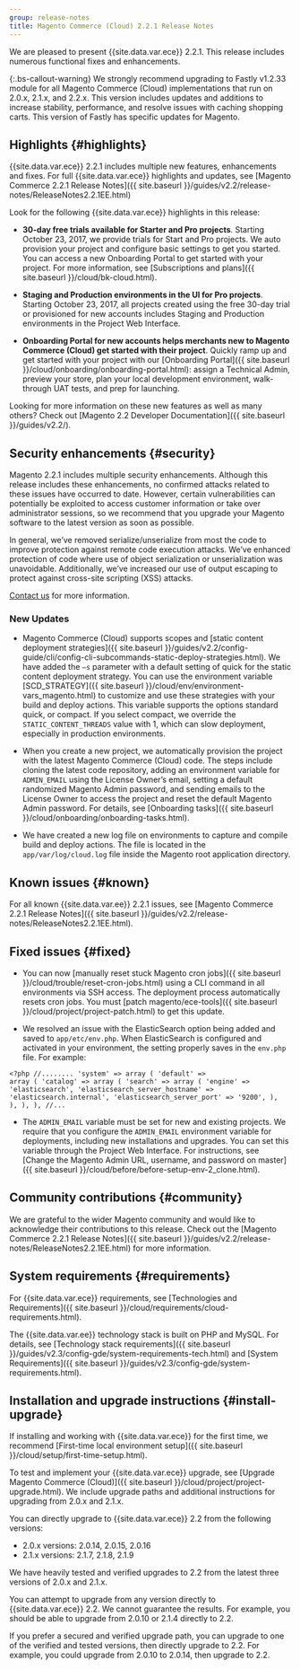 ```yaml
---
group: release-notes
title: Magento Commerce (Cloud) 2.2.1 Release Notes
---
```


We are pleased to present {{site.data.var.ece}} 2.2.1. This release includes numerous functional fixes and enhancements.

{:.bs-callout-warning}
We strongly recommend upgrading to Fastly v1.2.33 module for all Magento Commerce (Cloud) implementations that run on 2.0.x, 2.1.x, and 2.2.x. This version includes updates and additions to increase stability, performance, and resolve issues with caching shopping carts. This version of Fastly has specific updates for Magento.

## Highlights {#highlights}

{{site.data.var.ece}} 2.2.1 includes multiple new features, enhancements and fixes. For full {{site.data.var.ece}} highlights and updates, see [Magento Commerce 2.2.1 Release Notes]({{ site.baseurl }}/guides/v2.2/release-notes/ReleaseNotes2.2.1EE.html)

Look for the following {{site.data.var.ece}} highlights in this release:

*  **30-day free trials available for Starter and Pro projects**. Starting October 23, 2017, we provide trials for Start and Pro projects. We auto provision your project and configure basic settings to get you started. You can access a new Onboarding Portal to get started with your project. For more information, see [Subscriptions and plans]({{ site.baseurl }}/cloud/bk-cloud.html).

*  **Staging and Production environments in the UI for Pro projects**. Starting October 23, 2017, all projects created using the free 30-day trial or provisioned for new accounts includes Staging and Production environments in the Project Web Interface.

*  **Onboarding Portal for new accounts helps merchants new to Magento Commerce (Cloud) get started with their project**. Quickly ramp up and get started with your project with our [Onboarding Portal]({{ site.baseurl }}/cloud/onboarding/onboarding-portal.html): assign a Technical Admin, preview your store, plan your local development environment, walk-through UAT tests, and prep for launching.

Looking for more information on these new features as well as many others? Check out [Magento 2.2 Developer Documentation]({{ site.baseurl }}/guides/v2.2/).

## Security enhancements {#security}

Magento 2.2.1 includes multiple security enhancements. Although this release includes these enhancements, no confirmed attacks related to these issues have occurred to date. However, certain vulnerabilities can potentially be exploited to access customer information or take over administrator sessions, so we recommend that you upgrade your Magento software to the latest version as soon as possible.

In general, we’ve removed serialize/unserialize from most the code to improve protection against remote code execution attacks. We’ve enhanced protection of code where use of object serialization or unserialization was unavoidable.  Additionally, we’ve increased our use of output escaping to protect against cross-site scripting (XSS) attacks.

[Contact us](https://magento.com/company/contact-us) for more information.

### New Updates

<!--- MAGECLOUD-1057 -->

*  Magento Commerce (Cloud) supports scopes and [static content deployment strategies]({{ site.baseurl }}/guides/v2.2/config-guide/cli/config-cli-subcommands-static-deploy-strategies.html). We have added the `–s` parameter with a default setting of quick for the static content deployment strategy. You can use the environment variable [SCD_STRATEGY]({{ site.baseurl }}/cloud/env/environment-vars_magento.html) to customize and use these strategies with your build and deploy actions. This variable supports the options standard quick, or compact. If you select compact, we override the `STATIC_CONTENT_THREADS` value with 1, which can slow deployment, especially in production environments.

*  When you create a new project, we automatically provision the project with the latest Magento Commerce (Cloud) code. The steps include cloning the latest code repository, adding an environment variable for `ADMIN_EMAIL` using the License Owner’s email, setting a default randomized Magento Admin password, and sending emails to the License Owner to access the project and reset the default Magento Admin password. For details, see [Onboarding tasks]({{ site.baseurl }}/cloud/onboarding/onboarding-tasks.html).

<!--- MAGECLOUD-1014, 1023 -->

*  We have created a new log file on environments to capture and compile build and deploy actions. The file is located in the `app/var/log/cloud.log` file inside the Magento root application directory.

## Known issues {#known}

For all known {{site.data.var.ee}} 2.2.1  issues, see [Magento Commerce 2.2.1 Release Notes]({{ site.baseurl }}/guides/v2.2/release-notes/ReleaseNotes2.2.1EE.html).

## Fixed issues {#fixed}

<!-- MAGECLOUD-1355 -->

*  You can now [manually reset stuck Magento cron jobs]({{ site.baseurl }}/cloud/trouble/reset-cron-jobs.html) using a CLI command in all environments via SSH access. The deployment process automatically resets cron jobs. You must [patch magento/ece-tools]({{ site.baseurl }}/cloud/project/project-patch.html) to get this update.

<!--- MAGECLOUD-1121 -->

*  We resolved an issue with the ElasticSearch option being added and saved to `app/etc/env.php`. When ElasticSearch is configured and activated in your environment, the setting properly saves in the `env.php` file. For example:

<code><?php
//........
'system' =>
  array (
    'default' =>
    array (
      'catalog' =>
      array (
        'search' =>
        array (
          'engine' => 'elasticsearch',
          'elasticsearch_server_hostname' => 'elasticsearch.internal',
          'elasticsearch_server_port' => '9200',
        ),
      ),
    ),
  ),
//...
</code>

*  The `ADMIN_EMAIL` variable must be set for new and existing projects. We require that you configure the `ADMIN_EMAIL` environment variable for deployments, including new installations and upgrades. You can set this variable through the Project Web Interface.  For instructions, see [Change the Magento Admin URL, username, and password on master]({{ site.baseurl }}/cloud/before/before-setup-env-2_clone.html).

## Community contributions {#community}

We are grateful to the wider Magento community and would like to acknowledge their contributions to this release. Check out the [Magento Commerce 2.2.1 Release Notes]({{ site.baseurl }}/guides/v2.2/release-notes/ReleaseNotes2.2.1EE.html) for more information.

## System requirements {#requirements}

For {{site.data.var.ece}} requirements, see [Technologies and Requirements]({{ site.baseurl }}/cloud/requirements/cloud-requirements.html).

The {{site.data.var.ee}} technology stack is built on PHP and MySQL. For details, see [Technology stack requirements]({{ site.baseurl }}/guides/v2.3/config-gde/system-requirements-tech.html) and [System Requirements]({{ site.baseurl }}/guides/v2.3/config-gde/system-requirements.html).

## Installation and upgrade instructions {#install-upgrade}

If installing and working with {{site.data.var.ece}} for the first time, we recommend [First-time local environment setup]({{ site.baseurl }}/cloud/setup/first-time-setup.html).

To test and implement your {{site.data.var.ece}} upgrade, see [Upgrade Magento Commerce (Cloud)]({{ site.baseurl }}/cloud/project/project-upgrade.html). We include upgrade paths and additional instructions for upgrading from 2.0.x and 2.1.x.

You can directly upgrade to {{site.data.var.ece}} 2.2 from the following versions:

*  2.0.x versions: 2.0.14, 2.0.15, 2.0.16
*  2.1.x versions: 2.1.7, 2.1.8, 2.1.9

We have heavily tested and verified upgrades to 2.2 from the latest three versions of 2.0.x and 2.1.x.

You can attempt to upgrade from any version directly to {{site.data.var.ece}} 2.2. We cannot guarantee the results. For example, you should be able to upgrade from 2.0.10 or 2.1.4 directly to 2.2.

If you prefer a secured and verified upgrade path, you can upgrade to one of the verified and tested versions, then directly upgrade to 2.2. For example, you could upgrade from 2.0.10 to 2.0.14, then upgrade to 2.2.

